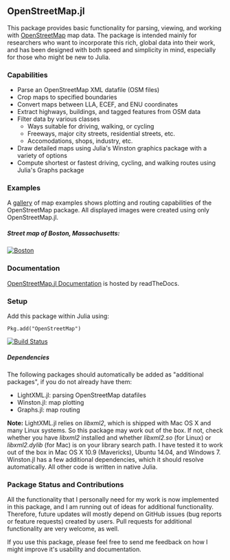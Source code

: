 ## OpenStreetMap.jl

This package provides basic functionality for parsing, viewing, and working with [OpenStreetMap](http://www.openstreetmap.org) map data. The package is intended mainly for researchers who want to incorporate this rich, global data into their work, and has been designed with both speed and simplicity in mind, especially for those who might be new to Julia.

### Capabilities
* Parse an OpenStreetMap XML datafile (OSM files)
* Crop maps to specified boundaries
* Convert maps between LLA, ECEF, and ENU coordinates
* Extract highways, buildings, and tagged features from OSM data
* Filter data by various classes
  * Ways suitable for driving, walking, or cycling
  * Freeways, major city streets, residential streets, etc.
  * Accomodations, shops, industry, etc.
* Draw detailed maps using Julia's Winston graphics package with a variety of options
* Compute shortest or fastest driving, cycling, and walking routes using Julia's Graphs package

### Examples
A [gallery](http://imgur.com/a/28l5K) of map examples shows plotting and routing capabilities of the OpenStreetMap package. All displayed images were created using only OpenStreetMap.jl.
##### Street map of Boston, Massachusetts:
[![Boston](http://i.imgur.com/1pofvuP.png)](http://imgur.com/a/28l5K#0)

### Documentation
[OpenStreetMap.jl Documentation](http://openstreetmapjl.readthedocs.org/en/latest/) is hosted by readTheDocs.

### Setup

Add this package within Julia using:
```
Pkg.add("OpenStreetMap")
```
[![Build Status](https://travis-ci.org/tedsteiner/OpenStreetMap.jl.png)](https://travis-ci.org/tedsteiner/OpenStreetMap.jl)
##### Dependencies
The following packages should automatically be added as "additional packages", if you do not already have them:
* LightXML.jl: parsing OpenStreetMap datafiles
* Winston.jl: map plotting
* Graphs.jl: map routing

**Note:** LightXML.jl relies on *libxml2*, which is shipped with Mac OS X and many Linux systems. So this package may work out of the box. If not, check whether you have *libxml2* installed and whether *libxml2.so* (for Linux) or *libxml2.dylib* (for Mac) is on your library search path. I have tested it to work out of the box in Mac OS X 10.9 (Mavericks), Ubuntu 14.04, and Windows 7. Winston.jl has a few additional dependencies, which it should resolve automatically. All other code is written in native Julia.

### Package Status and Contributions
All the functionality that I personally need for my work is now implemented in this package, and I am running out of ideas for additional functionality. Therefore, future updates will mostly depend on GitHub issues (bug reports or feature requests) created by users. Pull requests for additional functionality are very welcome, as well.

If you use this package, please feel free to send me feedback on how I might improve it's usability and documentation.
